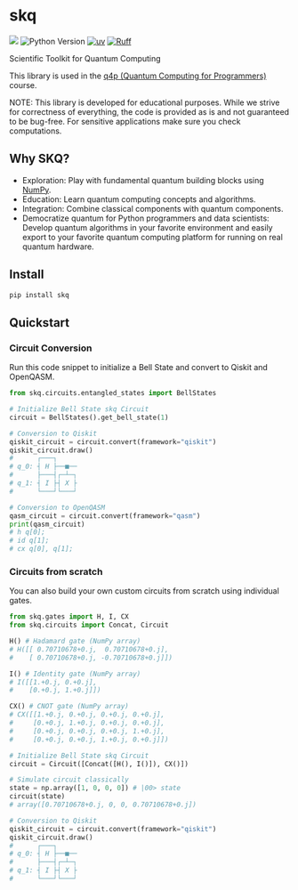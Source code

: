 # skq

![](https://img.shields.io/pypi/dm/skq)
![Python Version](https://img.shields.io/badge/dynamic/toml?url=https://raw.githubusercontent.com/CarloLepelaars/skq/main/pyproject.toml&query=%24.project%5B%22requires-python%22%5D&label=python&color=blue) 
[![uv](https://img.shields.io/endpoint?url=https://raw.githubusercontent.com/astral-sh/uv/main/assets/badge/v0.json)](https://github.com/astral-sh/uv)
[![Ruff](https://img.shields.io/endpoint?url=https://raw.githubusercontent.com/astral-sh/ruff/main/assets/badge/v2.json)](https://github.com/astral-sh/ruff)



Scientific Toolkit for Quantum Computing

This library is used in the [q4p (Quantum Computing for Programmers)](https://github.com/CarloLepelaars/q4p) course.

NOTE: This library is developed for educational purposes. While we strive for correctness of everything, the code is provided as is and not guaranteed to be bug-free. For sensitive applications make sure you check computations. 

## Why SKQ?

- Exploration: Play with fundamental quantum building blocks using [NumPy](https://numpy.org).
- Education: Learn quantum computing concepts and algorithms.
- Integration: Combine classical components with quantum components.
- Democratize quantum for Python programmers and data scientists: Develop quantum algorithms in your favorite environment and easily export to your favorite quantum computing platform for running on real quantum hardware.

## Install

```bash
pip install skq
```

## Quickstart

### Circuit Conversion

Run this code snippet to initialize a Bell State and convert to Qiskit and OpenQASM.

```python
from skq.circuits.entangled_states import BellStates

# Initialize Bell State skq Circuit
circuit = BellStates().get_bell_state(1)

# Conversion to Qiskit
qiskit_circuit = circuit.convert(framework="qiskit")
qiskit_circuit.draw()
#      ┌───┐     
# q_0: ┤ H ├──■──
#      ├───┤┌─┴─┐
# q_1: ┤ I ├┤ X ├
#      └───┘└───┘

# Conversion to OpenQASM
qasm_circuit = circuit.convert(framework="qasm")
print(qasm_circuit)
# h q[0];
# id q[1];
# cx q[0], q[1];
```

### Circuits from scratch

You can also build your own custom circuits from scratch using individual gates.

```python
from skq.gates import H, I, CX
from skq.circuits import Concat, Circuit

H() # Hadamard gate (NumPy array)
# H([[ 0.70710678+0.j,  0.70710678+0.j],
#    [ 0.70710678+0.j, -0.70710678+0.j]])

I() # Identity gate (NumPy array)
# I([[1.+0.j, 0.+0.j],
#    [0.+0.j, 1.+0.j]])

CX() # CNOT gate (NumPy array)
# CX([[1.+0.j, 0.+0.j, 0.+0.j, 0.+0.j],
#     [0.+0.j, 1.+0.j, 0.+0.j, 0.+0.j],
#     [0.+0.j, 0.+0.j, 0.+0.j, 1.+0.j],
#     [0.+0.j, 0.+0.j, 1.+0.j, 0.+0.j]])

# Initialize Bell State skq Circuit
circuit = Circuit([Concat([H(), I()]), CX()])

# Simulate circuit classically
state = np.array([1, 0, 0, 0]) # |00> state
circuit(state)
# array([0.70710678+0.j, 0, 0, 0.70710678+0.j])

# Conversion to Qiskit
qiskit_circuit = circuit.convert(framework="qiskit")
qiskit_circuit.draw()
#      ┌───┐     
# q_0: ┤ H ├──■──
#      ├───┤┌─┴─┐
# q_1: ┤ I ├┤ X ├
#      └───┘└───┘
```
